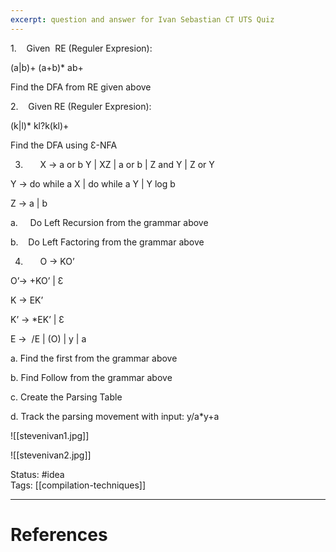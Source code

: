 ```yaml
---
excerpt: question and answer for Ivan Sebastian CT UTS Quiz
---
```

1.    Given  RE (Reguler Expresion):

(a|b)+ (a+b)* ab+

Find the DFA from RE given above

2.    Given RE (Reguler Expresion):

(k|l)* kl?k(kl)+

Find the DFA using Ɛ-NFA

3.       X -> a or b Y | XZ | a or b | Z and Y | Z or Y

Y -> do while a X | do while a Y | Y log b

Z -> a | b

a.     Do Left Recursion from the grammar above

b.    Do Left Factoring from the grammar above

4.       O -> KO’

O’-> +KO’ | Ɛ

K -> EK’

K’ -> *EK’ | Ɛ

E ->  /E | (O) | y | a

a. Find the first from the grammar above

b. Find Follow from the grammar above

c. Create the Parsing Table

d. Track the parsing movement with input: y/a*y+a

![[stevenivan1.jpg]]

![[stevenivan2.jpg]]

Status: #idea  
Tags: [[compilation-techniques]]  

---
# References
